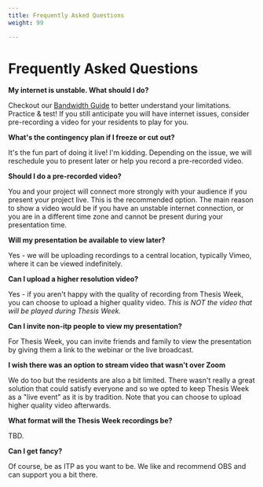 ```yaml
---
title: Frequently Asked Questions
weight: 99

---
```


# Frequently Asked Questions

**My internet is unstable. What should I do?**

Checkout our [Bandwidth Guide](/docs/thesis-presentations/bandwidth-considerations) to better understand your limitations. Practice & test! If you still anticipate you will have internet issues, consider pre-recording a video for your residents to play for you.

**What's the contingency plan if I freeze or cut out?**

It's the fun part of doing it live! I'm kidding. Depending on the issue, we will reschedule you to present later or help you record a pre-recorded video.

**Should I do a pre-recorded video?**

You and your project will connect more strongly with your audience if you present your project live. This is the recommended option. The main reason to show a video would be if you have an unstable internet connection, or you are in a different time zone and cannot be present during your presentation time. 

**Will my presentation be available to view later?**

Yes - we will be uploading recordings to a central location, typically Vimeo, where it can be viewed indefinitely.

**Can I upload a higher resolution video?**

Yes - if you aren't happy with the quality of recording from Thesis Week, you can choose to upload a higher quality video. *This is NOT the video that will be played during Thesis Week.*

**Can I invite non-itp people to view my presentation?**

For Thesis Week, you can invite friends and family to view the presentation by giving them a link to the webinar or the live broadcast.

**I wish there was an option to stream video that wasn't over Zoom**

We do too but the residents are also a bit limited. There wasn't really a great solution that could satisfy everyone and so we opted to keep Thesis Week as a "live event" as it is by tradition. Note that you can choose to upload higher quality video afterwards.

**What format will the Thesis Week recordings be?**

TBD.

**Can I get fancy?**

Of course, be as ITP as you want to be. We like and recommend OBS and can support you a bit there.

